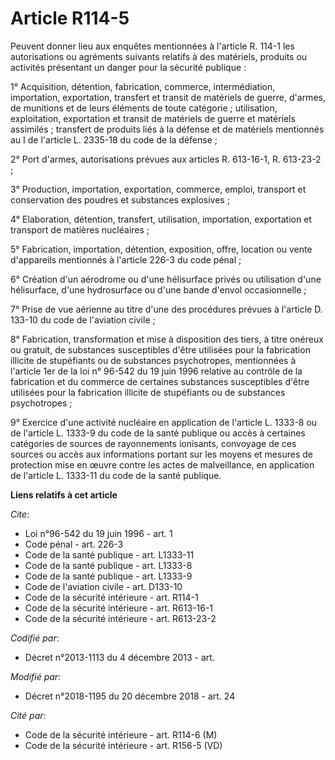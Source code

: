 # Article R114-5

Peuvent donner lieu aux enquêtes mentionnées à l'article R. 114-1 les autorisations ou agréments suivants relatifs à des
matériels, produits ou activités présentant un danger pour la sécurité publique :

1° Acquisition, détention, fabrication, commerce, intermédiation, importation, exportation, transfert et transit de matériels
de guerre, d'armes, de munitions et de leurs éléments de toute catégorie ; utilisation, exploitation, exportation et transit
de matériels de guerre et matériels assimilés ; transfert de produits liés à la défense et de matériels mentionnés au I de
l'article L. 2335-18 du code de la défense ;

2° Port d'armes, autorisations prévues aux articles R. 613-16-1, 
R. 613-23-2 ;

3° Production, importation, exportation, commerce, emploi, transport et conservation des poudres et substances explosives ;

4° Elaboration, détention, transfert, utilisation, importation, exportation et transport de matières nucléaires ;

5° Fabrication, importation, détention, exposition, offre, location ou vente d'appareils mentionnés à l'article 226-3 du code
pénal ;

6° Création d'un aérodrome ou d'une hélisurface privés ou utilisation d'une hélisurface, d'une hydrosurface ou d'une bande
d'envol occasionnelle ;

7° Prise de vue aérienne au titre d'une des procédures prévues à l'article D. 133-10 du code de l'aviation civile ;

8° Fabrication, transformation et mise à disposition des tiers, à titre onéreux ou gratuit, de substances susceptibles d'être
utilisées pour la fabrication illicite de stupéfiants ou de substances psychotropes, mentionnées à l'article 1er de la loi n°
96-542 du 19 juin 1996 relative au contrôle de la fabrication et du commerce de certaines substances susceptibles d'être
utilisées pour la fabrication illicite de stupéfiants ou de substances psychotropes ;

9° Exercice d'une activité nucléaire en application de l'article L. 1333-8 ou de l'article L. 1333-9 du code de la santé
publique ou accès à certaines catégories de sources de rayonnements ionisants, convoyage de ces sources ou accès aux
informations portant sur les moyens et mesures de protection mise en œuvre contre les actes de malveillance, en application
de l'article L. 1333-11 du code de la santé publique.

**Liens relatifs à cet article**

_Cite_:

  - Loi n°96-542 du 19 juin 1996 - art. 1
  - Code pénal - art. 226-3
  - Code de la santé publique - art. L1333-11
  - Code de la santé publique - art. L1333-8
  - Code de la santé publique - art. L1333-9
  - Code de l'aviation civile - art. D133-10
  - Code de la sécurité intérieure - art. R114-1
  - Code de la sécurité intérieure - art. R613-16-1
  - Code de la sécurité intérieure - art. R613-23-2

_Codifié par_:

  - Décret n°2013-1113 du 4 décembre 2013 - art.

_Modifié par_:

  - Décret n°2018-1195 du 20 décembre 2018 - art. 24

_Cité par_:

  - Code de la sécurité intérieure - art. R114-6 (M)
  - Code de la sécurité intérieure - art. R156-5 (VD)
